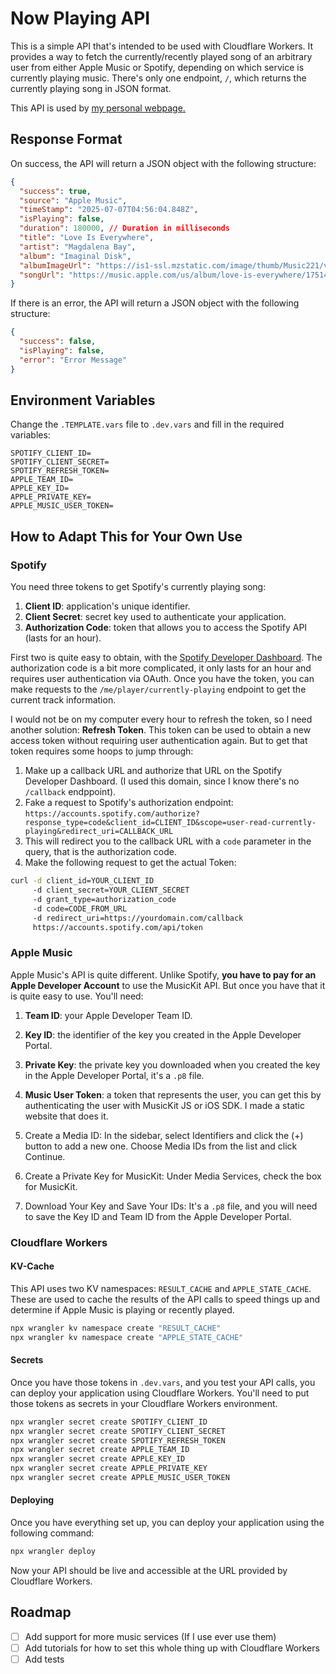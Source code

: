 # Now Playing API

This is a simple API that's intended to be used with Cloudflare Workers. It provides a way to fetch the currently/recently played song of an arbitrary user from either Apple Music or Spotify, depending on which service is currently playing music. There's only one endpoint, `/`, which returns the currently playing song in JSON format.

This API is used by [my personal webpage.](https://tomhcy.com)

## Response Format

On success, the API will return a JSON object with the following structure:
```json
{
  "success": true,
  "source": "Apple Music",
  "timeStamp": "2025-07-07T04:56:04.848Z",
  "isPlaying": false,
  "duration": 180000, // Duration in milliseconds
  "title": "Love Is Everywhere",
  "artist": "Magdalena Bay",
  "album": "Imaginal Disk",
  "albumImageUrl": "https://is1-ssl.mzstatic.com/image/thumb/Music221/v4/8f/e3/6c/8fe36c7a-d280-2d0e-8e67-4ee0fd4523cd/810090095448.png/500x500bb.jpg",
  "songUrl": "https://music.apple.com/us/album/love-is-everywhere/1751414757?i=1751414768"
}
```

If there is an error, the API will return a JSON object with the following structure:
```json
{
  "success": false,
  "isPlaying": false,
  "error": "Error Message"
}
```

## Environment Variables

Change the `.TEMPLATE.vars` file to `.dev.vars` and fill in the required variables:

```
SPOTIFY_CLIENT_ID=
SPOTIFY_CLIENT_SECRET=
SPOTIFY_REFRESH_TOKEN=
APPLE_TEAM_ID=
APPLE_KEY_ID=
APPLE_PRIVATE_KEY=
APPLE_MUSIC_USER_TOKEN=
```

## How to Adapt This for Your Own Use

### Spotify 

You need three tokens to get Spotify's currently playing song: 

1. **Client ID**: application's unique identifier.
2. **Client Secret**: secret key used to authenticate your application.
3. **Authorization Code**: token that allows you to access the Spotify API (lasts for an hour).

First two is quite easy to obtain, with the [Spotify Developer Dashboard](https://developer.spotify.com/dashboard/applications). The authorization code is a bit more complicated, it only lasts for an hour and requires user authentication via OAuth. Once you have the token, you can make requests to the `/me/player/currently-playing` endpoint to get the current track information.

I would not be on my computer every hour to refresh the token, so I need another solution: **Refresh Token**. This token can be used to obtain a new access token without requiring user authentication again. But to get that token requires some hoops to jump through: 

1. Make up a callback URL and authorize that URL on the Spotify Developer Dashboard. (I used this domain, since I know there's no `/callback` endppoint). 
2. Fake a request to Spotify's authorization endpoint: `https://accounts.spotify.com/authorize?response_type=code&client_id=CLIENT_ID&scope=user-read-currently-playing&redirect_uri=CALLBACK_URL`
3. This will redirect you to the callback URL with a `code` parameter in the query, that is the authorization code. 
4. Make the following request to get the actual Token: 
```sh
curl -d client_id=YOUR_CLIENT_ID
     -d client_secret=YOUR_CLIENT_SECRET
     -d grant_type=authorization_code
     -d code=CODE_FROM_URL
     -d redirect_uri=https://yourdomain.com/callback 
     https://accounts.spotify.com/api/token
```

### Apple Music

Apple Music's API is quite different. Unlike Spotify, **you have to pay for an Apple Developer Account** to use the MusicKit API. But once you have that it is quite easy to use. You'll need: 

1. **Team ID**: your Apple Developer Team ID.
2. **Key ID**: the identifier of the key you created in the Apple Developer Portal.
3. **Private Key**: the private key you downloaded when you created the key in the Apple Developer Portal, it's a `.p8` file.
4. **Music User Token**: a token that represents the user, you can get this by authenticating the user with MusicKit JS or iOS SDK. I made a static website that does it. 

1. Create a Media ID: In the sidebar, select Identifiers and click the (+) button to add a new one. Choose Media IDs from the list and click Continue.
2. Create a Private Key for MusicKit: Under Media Services, check the box for MusicKit.
3. Download Your Key and Save Your IDs: It's a `.p8` file, and you will need to save the Key ID and Team ID from the Apple Developer Portal.

### Cloudflare Workers

#### KV-Cache
This API uses two KV namespaces: `RESULT_CACHE` and `APPLE_STATE_CACHE`. These are used to cache the results of the API calls to speed things up and determine if Apple Music is playing or recently played.

```sh
npx wrangler kv namespace create "RESULT_CACHE"
npx wrangler kv namespace create "APPLE_STATE_CACHE"
```

#### Secrets

Once you have those tokens in `.dev.vars`, and you test your API calls, you can deploy your application using Cloudflare Workers. You'll need to put those tokens as secrets in your Cloudflare Workers environment.

```sh
npx wrangler secret create SPOTIFY_CLIENT_ID
npx wrangler secret create SPOTIFY_CLIENT_SECRET
npx wrangler secret create SPOTIFY_REFRESH_TOKEN
npx wrangler secret create APPLE_TEAM_ID
npx wrangler secret create APPLE_KEY_ID
npx wrangler secret create APPLE_PRIVATE_KEY
npx wrangler secret create APPLE_MUSIC_USER_TOKEN
```

#### Deploying
Once you have everything set up, you can deploy your application using the following command:

```sh
npx wrangler deploy
```

Now your API should be live and accessible at the URL provided by Cloudflare Workers.

## Roadmap

- [ ] Add support for more music services (If I use ever use them)
- [ ] Add tutorials for how to set this whole thing up with Cloudflare Workers
- [ ] Add tests